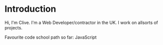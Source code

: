 # Introduction
Hi, I'm Clive. I'm a Web Developer/contractor in the UK. I work on allsorts of projects.

Favourite code school path so far: JavaScript
